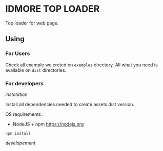 # IDMORE TOP LOADER

Top loader for web page.

## Using

### For Users

Check all example we creted on `examples` directory. All what you need is available on `dist` directories.


### For developers

*instalation*

Install all dependencies needed to create assets dist version.

OS requirements :
- NodeJS + npm https://nodejs.org

```
npm install
```

*developement*
